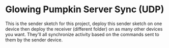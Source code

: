 # Glowing Pumpkin Server Sync (UDP)

This is the sender sketch for this project, deploy this sender sketch on one device then deploy the receiver (different folder) on as many other devices you want. They'll all synchronize activity based on the commands sent to them by the sender device.
